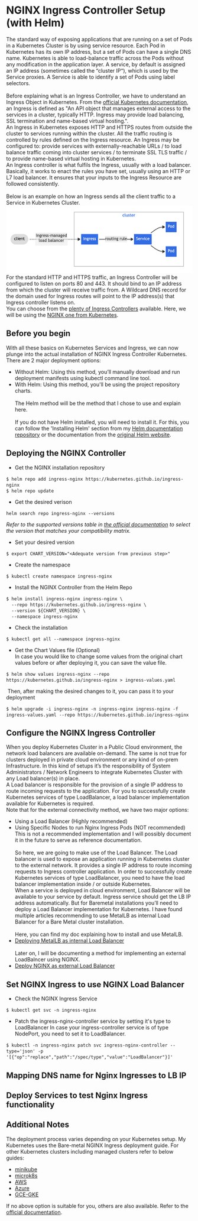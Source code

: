 # NGINX Ingress Controller Setup (with Helm)

The standard way of exposing applications that are running on a set of Pods in a Kubernetes Cluster is by using service resource. Each Pod in Kubernetes has its own IP address, but a set of Pods can have a single DNS name. Kubernetes is able to load-balance traffic across the Pods without any modification in the application layer. A service, by default is assigned an IP address (sometimes called the “cluster IP“), which is used by the Service proxies. A Service is able to identify a set of Pods using label selectors.
<br/><br/>
Before explaining what is an Ingress Controller, we have to understand an Ingress Object in Kubernetes. From the [official Kubernetes documentation](https://kubernetes.io/docs/concepts/services-networking/ingress/), an Ingress is defined as "An API object that manages external access to the services in a cluster, typically HTTP. Ingress may provide load balancing, SSL termination and name-based virtual hosting.".<br/>
An Ingress in Kubernetes exposes HTTP and HTTPS routes from outside the cluster to services running within the cluster. All the traffic routing is controlled by rules defined on the Ingress resource. An Ingress may be configured to: provide services with externally-reachable URLs / to load  balance traffic coming into cluster services / to terminate SSL TLS traffic / to provide name-based virtual hosting in Kubernetes.<br/>
An Ingress controller is what fulfils the Ingress, usually with a load balancer. Basically, it works to enact the rules you have set, usually using an HTTP or L7 load balancer. It ensures that your inputs to the Ingress Resource are followed consistently.<br/><br/>
Below is an example on how an Ingress sends all the client traffic to a Service in Kubernetes Cluster.</br>
![Schema](../img/NGINX_Controller_design.png)
<br/>
For the standard HTTP and HTTPS traffic, an Ingress Controller will be configured to listen on ports 80 and 443. It should bind to an IP address from which the cluster will receive traffic from. A Wildcard DNS record for the domain used for Ingress routes will point to the IP address(s) that Ingress controller listens on.<br/>
 You can choose from the [plenty of Ingress Controllers](https://kubernetes.io/docs/concepts/services-networking/ingress-controllers/) available. Here, we will be using the [NGINX one from Kubernetes](https://github.com/kubernetes/ingress-nginx/).
## Before you begin
With all these basics on Kubernetes Services and Ingress, we can now plunge into the actual installation of NGINX Ingress Controller Kubernetes. There are 2 major deployment options:
* Without Helm: 
Using this method, you’ll manually download and run deployment manifests using kubectl command line tool.
* With Helm:
Using this method, you'll be using the project repository charts.
<br/><br/>The Helm method will be the method that I chose to use and explain here.<br/><br/>
If you do not have Helm installed, you will need to install it. 
For this, you can follow the 'Installing Helm' section from my [Helm documentation repository](https://github.com/hereishd/k8s_Tutorials/tree/main/Helm) or the documentation from the [original Helm website](https://helm.sh/docs/intro/install/).
## Deploying the NGINX Controller
* Get the NGINX installation repository
```
$ helm repo add ingress-nginx https://kubernetes.github.io/ingress-nginx
$ helm repo update
```
* Get the desired verison
```
helm search repo ingress-nginx --versions
```
*Refer to the supported versions table in [the official documentation](https://github.com/kubernetes/ingress-nginx/) to select the version that matches your compatibility matrix.*
* Set your desired version
```
$ export CHART_VERSION="<Adequate version from previous step>"
```
* Create the namespace
```
$ kubectl create namespace ingress-nginx
```
* Install the NGINX Controller from the Helm Repo
```
$ helm install ingress-nginx ingress-nginx \
  --repo https://kubernetes.github.io/ingress-nginx \
  --version ${CHART_VERSION} \
  --namespace ingress-nginx
```
* Check the installation
```
$ kubectl get all --namespace ingress-nginx
```
* Get the Chart Values file (Optional)
<br/>In case you would like to change some values from the original chart values before or after deploying it, you can save the value file.
```
$ helm show values ingress-nginx --repo https://kubernetes.github.io/ingress-nginx > ingress-values.yaml
```
&nbsp;Then, after making the desired changes to it, you can pass it to your deployment
```
$ helm upgrade -i ingress-nginx -n ingress-nginx ingress-nginx -f ingress-values.yaml --repo https://kubernetes.github.io/ingress-nginx
```
## Configure the NGINX Ingress Controller
When you deploy Kubernetes Cluster in a Public Cloud environment, the network load balancers are available on-demand. The same is not true for clusters deployed in private cloud environment or any kind of on-prem Infrastructure. In this kind of setups it’s the responsibility of System Administrators / Network Engineers to integrate Kubernetes Cluster with any Load balancer(s) in place.<br/>
A Load balancer is responsible for the provision of a single IP address to route incoming requests to the application. For you to successfully create Kubernetes services of type LoadBalancer, a load balancer implementation available for Kubernetes is required.<br/>
Note that for the external connectivity method, we have two major options:
* Using a Load Balancer (Highly recommended)
* Using Specific Nodes to run Nginx Ingress Pods (NOT recommended)<br/>
This is not a recommended implementation and I will possibly document it in the future to serve as reference documentation.
<br/><br/>
So here, we are going to make use of the Load Balancer. The Load balancer is used to expose an application running in Kubernetes cluster to the external network. It provides a single IP address to route incoming requests to Ingress controller application. In order to successfully create Kubernetes services of type LoadBalancer, you need to have the load balancer implementation inside / or outside Kubernetes.<br/>
When a service is deployed in cloud environment, Load Balancer will be available to your service by default. Ingress service should get the LB IP address automatically. But for Baremetal installations you’ll need to deploy a Load Balancer implementation for Kubernetes. I have found multiple articles recommending to use MetalLB as internal Load Balancer for a Bare Metal cluster installation.<br/><br/>
Here, you can find my doc explaining how to install and use MetalLB.
* [Deploying MetalLB as internal Load Balancer](MetalLB-Load-Balancer/readme.md)
<br/><br/>
Later on, I will be documenting a method for implementing an external LoadBalncer using NGINX.
* [Deploy NGINX as external Load Balancer](Nginx-Load-Balancer/readme.md)
## Set NGINX Ingress to use NGINX Load Balancer
* Check the NGINX Ingress Service
```
$ kubectl get svc -n ingress-nginx
```
* Patch the ingress-nginx-controller service by setting it's type to LoadBalancer
In case your ingress-controller service is of type NodePort, you need to set it to LoadBalancer.
```
$ kubectl -n ingress-nginx patch svc ingress-nginx-controller --type='json' -p '[{"op":"replace","path":"/spec/type","value":"LoadBalancer"}]'
```

## Mapping DNS name for Nginx Ingresses to LB IP

## Deploy Services to test Nginx Ingress functionality 

## Additional Notes
The deployment process varies depending on your Kubernetes setup. My Kubernetes uses the Bare-metal NGINX Ingress deployment guide. For other Kubernetes clusters including managed clusters refer to below guides:
* [minikube](https://kubernetes.github.io/ingress-nginx/deploy/#minikube)
* [microk8s](https://kubernetes.github.io/ingress-nginx/deploy/#microk8s)
* [AWS](https://kubernetes.github.io/ingress-nginx/deploy/#aws)
* [Azure](https://kubernetes.github.io/ingress-nginx/deploy/#azure)
* [GCE-GKE](https://kubernetes.github.io/ingress-nginx/deploy/#gce-gke)

If no above option is suitable for you, others are also available. Refer to the [official documentation](https://kubernetes.github.io/ingress-nginx/deploy/).